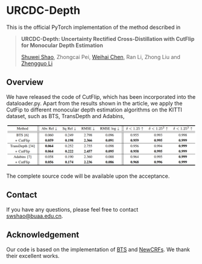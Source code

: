 # URCDC-Depth
This is the official PyTorch implementation of the method described in

> **URCDC-Depth: Uncertainty Rectified Cross-Distillation with CutFlip for Monocular Depth Estimation**
>
> [Shuwei Shao](https://scholar.google.com.hk/citations?hl=zh-CN&user=ecZHSVQAAAAJ), Zhongcai Pei, [Weihai Chen](https://scholar.google.com.hk/citations?hl=zh-CN&user=5PoZrcYAAAAJ), Ran Li, Zhong Liu and [Zhengguo Li](https://scholar.google.com.hk/citations?hl=zh-CN&user=LiUX7WQAAAAJ)
>

## Overview

We have released the code of CutFlip, which has been incorporated into the dataloader.py.  Apart from the results shown in the article, we apply the CutFip to different monocular depth estimation algorithms on the KITTI dataset, such as BTS, TransDepth and Adabins,

<p align="center">
<img src='images/additional_results.png' width=800/> 
</p>

The complete source code will be available upon the acceptance.

## Contact

If you have any questions, please feel free to contact swshao@buaa.edu.cn.


## Acknowledgement

Our code is based on the implementation of [BTS](https://github.com/cleinc/bts) and [NewCRFs](https://github.com/aliyun/NeWCRFs). We thank their excellent works.
